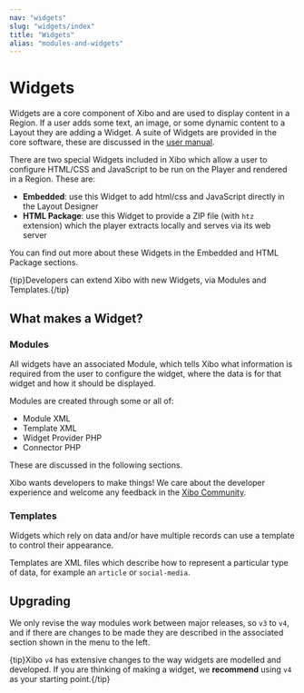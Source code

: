 ```yaml
---
nav: "widgets"
slug: "widgets/index"
title: "Widgets"
alias: "modules-and-widgets"
---
```


# Widgets

Widgets are a core component of Xibo and are used to display content in a Region. If a user adds some text, an image, or some dynamic content to a Layout they are adding a Widget. A suite of Widgets are provided in the core software, these are discussed in the [user manual](https://xibo.org.uk/manual/en/media_modules.html). 

There are two special Widgets included in Xibo which allow a user to configure HTML/CSS and JavaScript to be run on the Player and rendered in a Region. These are: 

- **Embedded**: use this Widget to add html/css and JavaScript directly in the Layout Designer
- **HTML Package**: use this Widget to provide a ZIP file (with `htz` extension) which the player extracts locally and serves via its web server

You can find out more about these Widgets in the Embedded and HTML Package sections.

{tip}Developers can extend Xibo with new Widgets, via Modules and Templates.{/tip}


## What makes a Widget?

### Modules
All widgets have an associated Module, which tells Xibo what information is required from the user to configure the widget, where the data is for that widget and how it should be displayed.

Modules are created through some or all of:
 - Module XML
 - Template XML
 - Widget Provider PHP
 - Connector PHP

These are discussed in the following sections.

Xibo wants developers to make things! We care about the developer experience and welcome any feedback in the [Xibo Community](https://community.xibo.org.uk).


### Templates
Widgets which rely on data and/or have multiple records can use a template to control their appearance.

Templates are XML files which describe how to represent a particular type of data, for example an `article` or `social-media`.


## Upgrading

We only revise the way modules work between major releases, so `v3` to `v4`, and if there are changes to be made they are described in the associated section shown in the menu to the left.

{tip}Xibo `v4` has extensive changes to the way widgets are modelled and developed. If you are thinking of making a widget, we **recommend** using `v4` as your starting point.{/tip}

